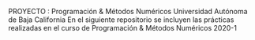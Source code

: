    PROYECTO : Programación & Métodos Numéricos 
    Universidad Autónoma de Baja California 
En el siguiente repositorio se incluyen las prácticas realizadas en el curso de Programación & Métodos Numéricos 2020-1

